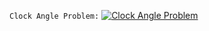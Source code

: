 `Clock Angle Problem:`
 [![Clock Angle Problem](https://github.com/DashingAdi/Programs/blob/main/Python/.gitignore/logo.png)](https://replit.com/@DashingAdi/Clock-Angle)
